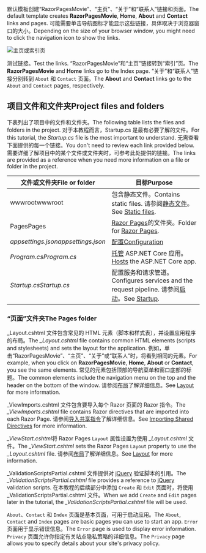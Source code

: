 <span data-ttu-id="a6f23-101">默认模板创建“RazorPagesMovie”、“主页”、“关于”和“联系人”链接和页面。</span><span class="sxs-lookup"><span data-stu-id="a6f23-101">The default template creates **RazorPagesMovie**, **Home**, **About** and **Contact** links and pages.</span></span> <span data-ttu-id="a6f23-102">可能需要单击导航图标才能显示这些链接，具体取决于浏览器窗口的大小。</span><span class="sxs-lookup"><span data-stu-id="a6f23-102">Depending on the size of your browser window, you might need to click the navigation icon to show the links.</span></span>

![主页或索引页](../../tutorials/razor-pages/razor-pages-start/_static/home2.png)

<span data-ttu-id="a6f23-104">测试链接。</span><span class="sxs-lookup"><span data-stu-id="a6f23-104">Test the links.</span></span> <span data-ttu-id="a6f23-105">“RazorPagesMovie”和“主页”链接转到“索引”页。</span><span class="sxs-lookup"><span data-stu-id="a6f23-105">The **RazorPagesMovie** and **Home** links go to the Index page.</span></span> <span data-ttu-id="a6f23-106">“关于”和“联系人”链接分别转到 `About` 和 `Contact` 页面。</span><span class="sxs-lookup"><span data-stu-id="a6f23-106">The **About** and **Contact** links go to the `About` and `Contact` pages, respectively.</span></span>

## <a name="project-files-and-folders"></a><span data-ttu-id="a6f23-107">项目文件和文件夹</span><span class="sxs-lookup"><span data-stu-id="a6f23-107">Project files and folders</span></span>

<span data-ttu-id="a6f23-108">下表列出了项目中的文件和文件夹。</span><span class="sxs-lookup"><span data-stu-id="a6f23-108">The following table lists the files and folders in the project.</span></span> <span data-ttu-id="a6f23-109">对于本教程而言，Startup.cs 是最有必要了解的文件。</span><span class="sxs-lookup"><span data-stu-id="a6f23-109">For this tutorial, the *Startup.cs* file is the most important to understand.</span></span> <span data-ttu-id="a6f23-110">无需查看下面提供的每一个链接。</span><span class="sxs-lookup"><span data-stu-id="a6f23-110">You don't need to review each link provided below.</span></span> <span data-ttu-id="a6f23-111">需要详细了解项目中的某个文件或文件夹时，可参考此处提供的链接。</span><span class="sxs-lookup"><span data-stu-id="a6f23-111">The links are provided as a reference when you need more information on a file or folder in the project.</span></span>

| <span data-ttu-id="a6f23-112">文件或文件夹</span><span class="sxs-lookup"><span data-stu-id="a6f23-112">File or folder</span></span>              | <span data-ttu-id="a6f23-113">目标</span><span class="sxs-lookup"><span data-stu-id="a6f23-113">Purpose</span></span> |
| ----------------- | ------------ |
| <span data-ttu-id="a6f23-114">wwwroot</span><span class="sxs-lookup"><span data-stu-id="a6f23-114">wwwroot</span></span> | <span data-ttu-id="a6f23-115">包含静态文件。</span><span class="sxs-lookup"><span data-stu-id="a6f23-115">Contains static files.</span></span> <span data-ttu-id="a6f23-116">请参阅[静态文件](xref:fundamentals/static-files)。</span><span class="sxs-lookup"><span data-stu-id="a6f23-116">See [Static files](xref:fundamentals/static-files).</span></span> |
| <span data-ttu-id="a6f23-117">Pages</span><span class="sxs-lookup"><span data-stu-id="a6f23-117">Pages</span></span> | <span data-ttu-id="a6f23-118">[Razor Pages](xref:razor-pages/index)的文件夹。</span><span class="sxs-lookup"><span data-stu-id="a6f23-118">Folder for [Razor Pages](xref:razor-pages/index).</span></span> |
| <span data-ttu-id="a6f23-119">*appsettings.json*</span><span class="sxs-lookup"><span data-stu-id="a6f23-119">*appsettings.json*</span></span> | [<span data-ttu-id="a6f23-120">配置</span><span class="sxs-lookup"><span data-stu-id="a6f23-120">Configuration</span></span>](xref:fundamentals/configuration/index) |
| <span data-ttu-id="a6f23-121">*Program.cs*</span><span class="sxs-lookup"><span data-stu-id="a6f23-121">*Program.cs*</span></span> | <span data-ttu-id="a6f23-122">[托管](xref:fundamentals/host/index) ASP.NET Core 应用。</span><span class="sxs-lookup"><span data-stu-id="a6f23-122">[Hosts](xref:fundamentals/host/index) the ASP.NET Core app.</span></span>|
| <span data-ttu-id="a6f23-123">*Startup.cs*</span><span class="sxs-lookup"><span data-stu-id="a6f23-123">*Startup.cs*</span></span> | <span data-ttu-id="a6f23-124">配置服务和请求管道。</span><span class="sxs-lookup"><span data-stu-id="a6f23-124">Configures services and the request pipeline.</span></span> <span data-ttu-id="a6f23-125">请参阅[启动](xref:fundamentals/startup)。</span><span class="sxs-lookup"><span data-stu-id="a6f23-125">See [Startup](xref:fundamentals/startup).</span></span>|

### <a name="the-pages-folder"></a><span data-ttu-id="a6f23-126">“页面”文件夹</span><span class="sxs-lookup"><span data-stu-id="a6f23-126">The Pages folder</span></span>

<span data-ttu-id="a6f23-127">_Layout.cshtml 文件包含常见的 HTML 元素（脚本和样式表），并设置应用程序的布局。</span><span class="sxs-lookup"><span data-stu-id="a6f23-127">The *_Layout.cshtml* file contains common HTML elements (scripts and stylesheets) and sets the layout for the application.</span></span> <span data-ttu-id="a6f23-128">例如，单击“RazorPagesMovie”、“主页”、“关于”或“联系人”时，将看到相同的元素。</span><span class="sxs-lookup"><span data-stu-id="a6f23-128">For example, when you click on **RazorPagesMovie**, **Home**, **About** or **Contact**, you see the same elements.</span></span> <span data-ttu-id="a6f23-129">常见的元素包括顶部的导航菜单和窗口底部的标题。</span><span class="sxs-lookup"><span data-stu-id="a6f23-129">The common elements include the navigation menu on the top and the header on the bottom of the window.</span></span> <span data-ttu-id="a6f23-130">请参阅[布局](xref:mvc/views/layout)了解详细信息。</span><span class="sxs-lookup"><span data-stu-id="a6f23-130">See [Layout](xref:mvc/views/layout) for more information.</span></span>

<span data-ttu-id="a6f23-131">_ViewImports.cshtml 文件包含要导入每个 Razor 页面的 Razor 指令。</span><span class="sxs-lookup"><span data-stu-id="a6f23-131">The *_ViewImports.cshtml* file contains Razor directives that are imported into each Razor Page.</span></span> <span data-ttu-id="a6f23-132">请参阅[导入共享指令](xref:mvc/views/layout#importing-shared-directives)了解详细信息。</span><span class="sxs-lookup"><span data-stu-id="a6f23-132">See [Importing Shared Directives](xref:mvc/views/layout#importing-shared-directives) for more information.</span></span>

<span data-ttu-id="a6f23-133">*_ViewStart.cshtml*将 Razor Pages `Layout` 属性设置为使用 *_Layout.cshtml* 文件。</span><span class="sxs-lookup"><span data-stu-id="a6f23-133">The *_ViewStart.cshtml* sets the Razor Pages `Layout` property to use the *_Layout.cshtml* file.</span></span> <span data-ttu-id="a6f23-134">请参阅[布局](xref:mvc/views/layout)了解详细信息。</span><span class="sxs-lookup"><span data-stu-id="a6f23-134">See [Layout](xref:mvc/views/layout) for more information.</span></span>

<span data-ttu-id="a6f23-135">_ValidationScriptsPartial.cshtml 文件提供对 [jQuery](https://jquery.com/) 验证脚本的引用。</span><span class="sxs-lookup"><span data-stu-id="a6f23-135">The *_ValidationScriptsPartial.cshtml* file provides a reference to [jQuery](https://jquery.com/) validation scripts.</span></span> <span data-ttu-id="a6f23-136">在本教程的后续部分中添加 `Create` 和 `Edit` 页面时，将使用 _ValidationScriptsPartial.cshtml 文件。</span><span class="sxs-lookup"><span data-stu-id="a6f23-136">When we add `Create` and `Edit` pages later in the tutorial, the *_ValidationScriptsPartial.cshtml* file will be used.</span></span>

<span data-ttu-id="a6f23-137">`About`、`Contact` 和 `Index` 页面是基本页面，可用于启动应用。</span><span class="sxs-lookup"><span data-stu-id="a6f23-137">The `About`, `Contact` and `Index` pages are basic pages you can use to start an app.</span></span> <span data-ttu-id="a6f23-138">`Error` 页面用于显示错误信息。</span><span class="sxs-lookup"><span data-stu-id="a6f23-138">The `Error` page is used to display error information.</span></span> <span data-ttu-id="a6f23-139">`Privacy` 页面允许你指定有关站点隐私策略的详细信息。</span><span class="sxs-lookup"><span data-stu-id="a6f23-139">The `Privacy` page allows you to specify details about your site's privacy policy.</span></span>
